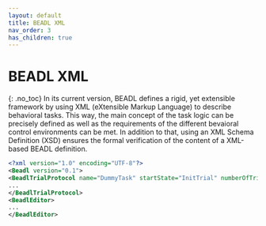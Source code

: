 ```yaml
---
layout: default
title: BEADL XML
nav_order: 3
has_children: true
---
```

# BEADL XML
{: .no_toc}
In its current version, BEADL defines a rigid, yet extensible framework by using XML (eXtensible Markup Language) to describe behavioral tasks. This way, the main concept of the task logic can be precisely defined as well as the requirements of the different bevaioral control environments can be met. In addition to that, using an XML Schema Definition (XSD) ensures the formal verification of the content of a XML-based BEADL definition.

```xml
<?xml version="1.0" encoding="UTF-8"?>
<Beadl version="0.1">
<BeadlTrialProtocol name="DummyTask" startState="InitTrial" numberOfTrials="Inf">
...
</BeadlTrialProtocol>
<BeadlEditor>
...
</BeadlEditor>
```